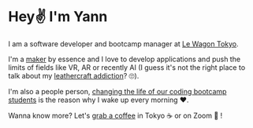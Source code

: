 # Hey✌️ I'm Yann 

I am a software developer and bootcamp manager at [Le Wagon Tokyo](https://www.lewagon.com/tokyo). 

I'm a [maker](https://www.yannklein.me/) by essence and I love to develop applications and push the limits of fields like VR, AR or recently AI (I guess it's not the right place to talk about my [leathercraft addiction](https://medium.com/@yann.and.the.machines/yann-and-the-machines-50540e9ec088)? 🙄). 

I'm also a people person, [changing the life of our coding bootcamp students](https://www.lewagon.com/blog/meet-our-team-yann) is the reason why I wake up every morning ❤️. 

Wanna know more? Let's [grab a coffee](https://www.linkedin.com/in/yann-klein/) in Tokyo ☕️ or on Zoom 🎥 !

